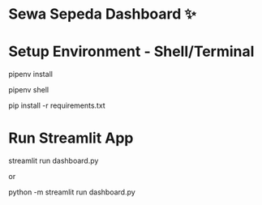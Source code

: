 # Sewa Sepeda Dashboard ✨

# Setup Environment - Shell/Terminal
pipenv install

pipenv shell

pip install -r requirements.txt

# Run Streamlit App
streamlit run dashboard.py

or

python -m streamlit run dashboard.py
